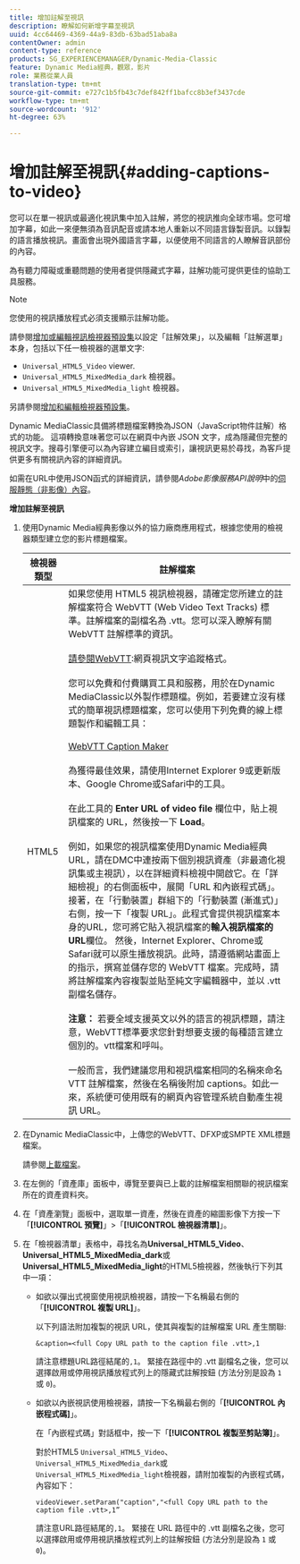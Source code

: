 ```yaml
---
title: 增加註解至視訊
description: 瞭解如何新增字幕至視訊
uuid: 4cc64469-4369-44a9-83db-63bad51aba8a
contentOwner: admin
content-type: reference
products: SG_EXPERIENCEMANAGER/Dynamic-Media-Classic
feature: Dynamic Media經典，觀眾，影片
role: 業務從業人員
translation-type: tm+mt
source-git-commit: e727c1b5fb43c7def842ff1bafcc8b3ef3437cde
workflow-type: tm+mt
source-wordcount: '912'
ht-degree: 63%

---
```



# 增加註解至視訊{#adding-captions-to-video}

您可以在單一視訊或最適化視訊集中加入註解，將您的視訊推向全球市場。您可增加字幕，如此一來便無須為音訊配音或請本地人重新以不同語言錄製音訊。以錄製的語言播放視訊。畫面會出現外國語言字幕，以便使用不同語言的人瞭解音訊部份的內容。

為有聽力障礙或重聽問題的使用者提供隱藏式字幕，註解功能可提供更佳的協助工具服務。

>[!NOTE]
>
>您使用的視訊播放程式必須支援顯示註解功能。

請參閱[增加或編輯視訊檢視器預設集](previewing-videos-video-viewer.md#adding_or_editing_a_video_viewer_preset)以設定「註解效果」，以及編輯「註解選單」本身，包括以下任一檢視器的選單文字:

* `Universal_HTML5_Video` viewer.
* `Universal_HTML5_MixedMedia_dark` 檢視器。
* `Universal_HTML5_MixedMedia_light` 檢視器。

另請參閱[增加和編輯檢視器預設集](application-setup.md#adding_and_editing_viewer_presets)。

Dynamic MediaClassic具備將標題檔案轉換為JSON（JavaScript物件註解）格式的功能。 這項轉換意味著您可以在網頁中內嵌 JSON 文字，成為隱藏但完整的視訊文字。搜尋引擎便可以為內容建立編目或索引，讓視訊更易於尋找，為客戶提供更多有關視訊內容的詳細資訊。

如需在URL中使用JSON函式的詳細資訊，請參閱&#x200B;*Adobe影像服務API說明*&#x200B;中的[伺服靜態（非影像）內容](https://experienceleague.adobe.com/docs/dynamic-media-developer-resources/image-serving-api/image-serving-api/c-serving-static-nonimage-contents.html?lang=en#image-serving-api)。

**增加註解至視訊**

1. 使用Dynamic Media經典影像以外的協力廠商應用程式，根據您使用的檢視器類型建立您的影片標題檔案。

   | 檢視器類型 | 註解檔案 |
   |--- |--- |
   | HTML5 | 如果您使用 HTML5 視訊檢視器，請確定您所建立的註解檔案符合 WebVTT (Web Video Text Tracks) 標準。註解檔案的副檔名為 .vtt。您可以深入瞭解有關 WebVTT 註解標準的資訊。<br><br>[請參閱WebVTT](https://dev.w3.org/html5/webvtt/):網頁視訊文字追蹤格式。<br><br>您可以免費和付費購買工具和服務，用於在Dynamic MediaClassic以外製作標題檔。例如，若要建立沒有樣式的簡單視訊標題檔案，您可以使用下列免費的線上標題製作和編輯工具：<br><br>[WebVTT Caption Maker](https://testdrive-archive.azurewebsites.net/Graphics/CaptionMaker/Default.html) <br><br>為獲得最佳效果，請使用Internet Explorer 9或更新版本、Google Chrome或Safari中的工具。 <br><br>在此工具的 <b>Enter URL of video file</b> 欄位中，貼上視訊檔案的 URL，然後按一下 <b>Load</b>。<br><br>例如，如果您的視訊檔案使用Dynamic Media經典URL，請在DMC中連按兩下個別視訊資產（非最適化視訊集或主視訊），以在詳細資料檢視中開啟它。在「詳細檢視」的右側面板中，展開「URL 和內嵌程式碼」。接著，在「行動裝置」群組下的「行動裝置 (漸進式)」右側，按一下「複製 URL」。此程式會提供視訊檔案本身的URL，您可將它貼入視訊檔案的<b>輸入視訊檔案的URL</b>欄位。 然後，Internet Explorer、Chrome或Safari就可以原生播放視訊。此時，請遵循網站畫面上的指示，撰寫並儲存您的 WebVTT 檔案。完成時，請將註解檔案內容複製並貼至純文字編輯器中，並以 .vtt 副檔名儲存。<br><br><b>注意：</b> 若要全域支援英文以外的語言的視訊標題，請注意，WebVTT標準要求您針對想要支援的每種語言建立個別的。vtt檔案和呼叫。<br><br>一般而言，我們建議您用和視訊檔案相同的名稱來命名 VTT 註解檔案，然後在名稱後附加 captions。如此一來，系統便可使用既有的網頁內容管理系統自動產生視訊 URL。 |

1. 在Dynamic MediaClassic中，上傳您的WebVTT、DFXP或SMPTE XML標題檔案。

   請參閱[上載檔案](uploading-files.md#uploading_files)。

1. 在左側的「資產庫」面板中，導覽至要與已上載的註解檔案相關聯的視訊檔案所在的資產資料夾。
1. 在「資產瀏覽」面板中，選取單一資產，然後在資產的縮圖影像下方按一下「**[!UICONTROL 預覽]**」>「**[!UICONTROL 檢視器清單]**」。
1. 在「檢視器清單」表格中，尋找名為&#x200B;**Universal_HTML5_Video**、**Universal_HTML5_MixedMedia_dark**&#x200B;或&#x200B;**Universal_HTML5_MixedMedia_light**&#x200B;的HTML5檢視器，然後執行下列其中一項：

   * 如欲以彈出式視窗使用視訊檢視器，請按一下名稱最右側的「**[!UICONTROL 複製 URL]**」。

      以下列語法附加複製的視訊 URL，使其與複製的註解檔案 URL 產生關聯:

      `&caption=<full Copy URL path to the caption file .vtt>,1`

      請注意標題URL路徑結尾的`,1`。 緊接在路徑中的 .vtt 副檔名之後，您可以選擇啟用或停用視訊播放程式列上的隱藏式註解按鈕 (方法分別是設為 `1` 或 `0`)。

   * 如欲以內嵌視訊使用檢視器，請按一下名稱最右側的「**[!UICONTROL 內嵌程式碼]**」。

      在「內嵌程式碼」對話框中，按一下「**[!UICONTROL 複製至剪貼簿]**」。

      對於HTML5 `Universal_HTML5_Video`、`Universal_HTML5_MixedMedia_dark`或`Universal_HTML5_MixedMedia_light`檢視器，請附加複製的內嵌程式碼，內容如下：

      `videoViewer.setParam("caption","<full Copy URL path to the caption file .vtt>,1”`

      請注意URL路徑結尾的`,1`。 緊接在 URL 路徑中的 .vtt 副檔名之後，您可以選擇啟用或停用視訊播放程式列上的註解按鈕 (方法分別是設為 `1` 或 `0`)。

